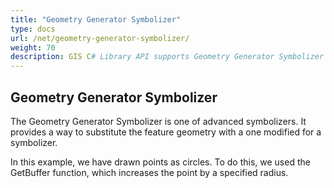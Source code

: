 ```yaml
---
title: "Geometry Generator Symbolizer"
type: docs
url: /net/geometry-generator-symbolizer/
weight: 70
description: GIS C# Library API supports Geometry Generator Symbolizer which provides a way to substitute the feature geometry with a one modified for a symbolizer.
---
```


## **Geometry Generator Symbolizer**
The Geometry Generator Symbolizer is one of advanced symbolizers. It provides a way to substitute the feature geometry with a one modified for a symbolizer.

In this example, we have drawn points as circles. To do this, we used the GetBuffer function, which increases the point by a specified radius.


